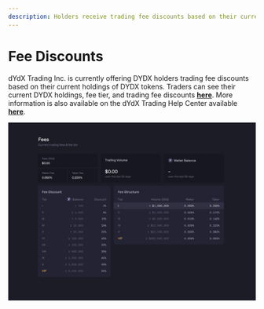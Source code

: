 ```yaml
---
description: Holders receive trading fee discounts based on their current holdings
---
```


# Fee Discounts

dYdX Trading Inc. is currently offering DYDX holders trading fee discounts based on their current holdings of DYDX tokens. Traders can see their current DYDX holdings, fee tier, and trading fee discounts [**here**](https://trade.dydx.exchange/portfolio/fees). More information is also available on the dYdX Trading Help Center available [**here**](https://help.dydx.exchange/en/articles/4798040-perpetual-trade-fees).

![You may pay lower fees for holding DYDX tokens](../.gitbook/assets/image%20%2887%29.png)

